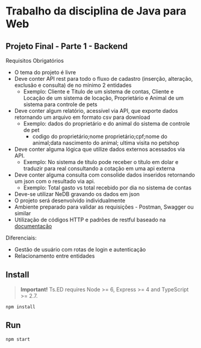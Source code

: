 # Trabalho da disciplina de Java para Web

## Projeto Final - Parte 1 - Backend

Requisitos Obrigatórios

- O tema do projeto é livre
- Deve conter API rest para todo o fluxo de cadastro (inserção, alteração, exclusão e consulta) de no mínimo 2 entidades
  -  Exemplo: Cliente e Titulo de um sistema de contas, Cliente e Locação de um sistema de locação, Proprietário e Animal de um sistema para controle de pets
- Deve conter algum relatório, acessível via API, que exporte dados retornando um arquivo em formato csv para download
  - Exemplo: dados do proprietário e do animal do sistema de controle de pet
    - codigo do proprietário;nome proprietário;cpf;nome do animal;data nascimento do animal; ultima visita no petshop
- Deve conter alguma lógica que utilize dados externos acessados via API.
  - Exemplo: No sistema de título pode receber o título em dolar e traduzir para real consultando a cotação em uma api externa
- Deve conter alguma consulta com consolide dados inseridos retornando um json com o resultado via api.
  - Exemplo: Total gasto vs total recebido por dia no sistema de contas
- Deve-se utilizar NeDB gravando os dados em json
- O projeto será desenvolvido individualmente
- Ambiente preparado para validar as requisições - Postman, Swagger ou similar
- Utilização de códigos HTTP e padrões de restful baseado na [documentação](https://www.restapitutorial.com/)

Diferenciais:

- Gestão de usuário com rotas de login e autenticação
- Relacionamento entre entidades

## Install

> **Important!** Ts.ED requires Node >= 6, Express >= 4 and TypeScript >= 2.7.

```batch
npm install
```

## Run

```
npm start
```
